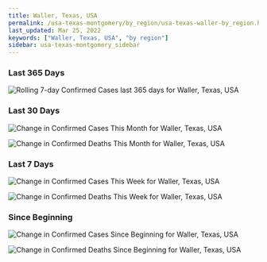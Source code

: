 ```yaml
---
title: Waller, Texas, USA
permalink: /usa-texas-montgomery/by_region/usa-texas-waller-by_region.html
last_updated: Mar 25, 2022
keywords: ["Waller, Texas, USA", "by region"]
sidebar: usa-texas-montgomery_sidebar
---
```


<h3>Last 365 Days</h3>

![Rolling 7-day Confirmed Cases last 365 days for Waller, Texas, USA](/covid_tracker/images/graphs/usa-texas-waller-weekly_totals_graph.png)

<h3>Last 30 Days</h3>

![Change in Confirmed Cases This Month for Waller, Texas, USA](/covid_tracker/images/graphs/usa-texas-waller-delta_confirmed-30_days_graph.png)

![Change in Confirmed Deaths This Month for Waller, Texas, USA](/covid_tracker/images/graphs/usa-texas-waller-delta_deaths-30_days_graph.png)

<h3>Last 7 Days</h3>

![Change in Confirmed Cases This Week for Waller, Texas, USA](/covid_tracker/images/graphs/usa-texas-waller-delta_confirmed-7_days_graph.png)

![Change in Confirmed Deaths This Week for Waller, Texas, USA](/covid_tracker/images/graphs/usa-texas-waller-delta_deaths-7_days_graph.png)

<h3>Since Beginning</h3>

![Change in Confirmed Cases Since Beginning for Waller, Texas, USA](/covid_tracker/images/graphs/usa-texas-waller-delta_confirmed-since_beginning_graph.png)

![Change in Confirmed Deaths Since Beginning for Waller, Texas, USA](/covid_tracker/images/graphs/usa-texas-waller-delta_deaths-since_beginning_graph.png)
